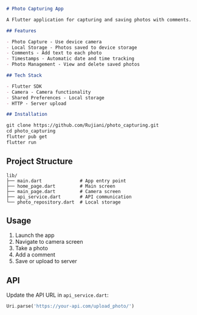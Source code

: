 ```markdown
# Photo Capturing App 

A Flutter application for capturing and saving photos with comments.

## Features

- Photo Capture - Use device camera
- Local Storage - Photos saved to device storage  
- Comments - Add text to each photo
- Timestamps - Automatic date and time tracking
- Photo Management - View and delete saved photos

## Tech Stack

- Flutter SDK
- Camera - Camera functionality
- Shared Preferences - Local storage
- HTTP - Server upload

## Installation

git clone https://github.com/Rujiani/photo_capturing.git
cd photo_capturing
flutter pub get
flutter run
```

## Project Structure

```
lib/
├── main.dart              # App entry point
├── home_page.dart         # Main screen
├── main_page.dart         # Camera screen
├── api_service.dart       # API communication
└── photo_repository.dart  # Local storage
```

## Usage

1. Launch the app
2. Navigate to camera screen
3. Take a photo
4. Add a comment
5. Save or upload to server

## API

Update the API URL in `api_service.dart`:

```dart
Uri.parse('https://your-api.com/upload_photo/')
```


